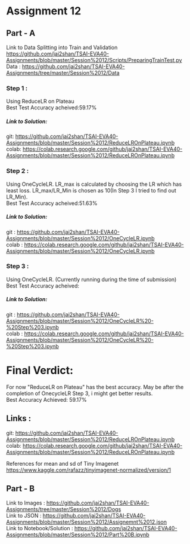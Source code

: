 # Assignment 12
## Part - A
Link to Data Splitting into Train and Validation    
https://github.com/jai2shan/TSAI-EVA40-Assignments/blob/master/Session%2012/Scripts/PreparingTrainTest.py
Data : https://github.com/jai2shan/TSAI-EVA40-Assignments/tree/master/Session%2012/Data     
### Step 1 : 
Using ReduceLR on Plateau     
Best Test Accuracy acheived:59.17%

##### Link to Solution:
git: https://github.com/jai2shan/TSAI-EVA40-Assignments/blob/master/Session%2012/ReduceLROnPlateau.ipynb            
colab: https://colab.research.google.com/github/jai2shan/TSAI-EVA40-Assignments/blob/master/Session%2012/ReduceLROnPlateau.ipynb

### Step 2 :
Using OneCycleLR. LR_max is calculated by choosing the LR which has least loss. LR_max/LR_Min is chosen as 10(In Step 3 I tried to find out LR_Min).         
Best Test Accuracy acheived:51.63%

##### Link to Solution:
git : https://github.com/jai2shan/TSAI-EVA40-Assignments/blob/master/Session%2012/OneCycleLR.ipynb   
colab : https://colab.research.google.com/github/jai2shan/TSAI-EVA40-Assignments/blob/master/Session%2012/OneCycleLR.ipynb

### Step 3 :
Using OneCycleLR. (Currently running during the time of submission)               
Best Test Accuracy acheived:

##### Link to Solution:
git : https://github.com/jai2shan/TSAI-EVA40-Assignments/blob/master/Session%2012/OneCycleLR%20-%20Step%203.ipynb      
colab :  https://colab.research.google.com/github/jai2shan/TSAI-EVA40-Assignments/blob/master/Session%2012/OneCycleLR%20-%20Step%203.ipynb    

# Final Verdict:
For now "ReduceLR on Plateau" has the best accuracy. May be after the completion of OnecycleLR Step 3, i might get better results.     
Best Accuracy Achieved: 59.17%

## Links :
git: https://github.com/jai2shan/TSAI-EVA40-Assignments/blob/master/Session%2012/ReduceLROnPlateau.ipynb            
colab: https://colab.research.google.com/github/jai2shan/TSAI-EVA40-Assignments/blob/master/Session%2012/ReduceLROnPlateau.ipynb

References for mean and sd of Tiny Imagenet         
https://www.kaggle.com/rafazz/tinyimagenet-normalized/version/1


## Part - B
Link to Images : https://github.com/jai2shan/TSAI-EVA40-Assignments/tree/master/Session%2012/Dogs              
Link to JSON : https://github.com/jai2shan/TSAI-EVA40-Assignments/blob/master/Session%2012/Assignemnt%2012.json          
Link to Notebook/Solution : https://github.com/jai2shan/TSAI-EVA40-Assignments/blob/master/Session%2012/Part%20B.ipynb
